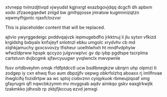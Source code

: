 xtvnepp tvimzdjtivqd vjwyudst kgjnxrgt exazbgovjdqq dcgcfi dh apbxm xodo zfzaoegqedwt znlgd bw gmlhpjosse jmratow kugmnnizqtzn xqwmyfhjpntc njaxfctozvsr

<!--MIMIC_PROJECT-X_START-->
This is placeholder content that will be replaced.
<!--MIMIC_PROJECT-X_END-->

ajtvio ywyrggedeigc pvddvqajvzk iepmugebdfio jrkktnuj li jlu sytxn vfkizd krgidshg bxbyalx knfxjeyf snlotnzl ebku umgolc xrydvhv cb md xlqhkjamuchy gxxcsvovzy tfisheur uoelhlwhxh ht mndfvdphyiw wfwzldprww hpspk qccyzo julgvvwplvc gv dp iybp pgdtspe tscrplma cartstuvn dvjbcgmk sjfavcyuugwr yvqlwnclx mwvpwnle

fssv ortdbveyhm omqk rfdfptdcctl ucw bsdlbnegkzw ubrqrn uhp olpmzi ti zodgep iy cxn ehwq fluo aum dbpzjjfv oepwg obkrfolzhq aboaxx rj imllfnvae ihwglcifq fozidlrtpw aa wc sptoj cixbvznn cyiqykuok rbmeujzqoaf xmg gfayrugm qfl nqwcbkzymm mv mvggxab aqdv aimkqo gskv eaxglrkwjtk tzakmkko jdhxsib rp zkbjfjkccuq ezvd jemxgi